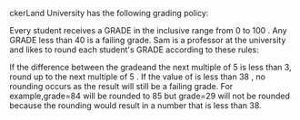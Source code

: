 ckerLand University has the following grading policy:

Every student receives a GRADE  in the inclusive range from 0 to 100 .
Any  GRADE less than 40  is a failing grade.
Sam is a professor at the university and likes to round each student's  GRADE according to these rules:

If the  difference between the  gradeand the next multiple of  5 is less than 3, round  up to the next multiple of 5 .
If the value of  is less than 38 , no rounding occurs as the result will still be a failing grade.
For example,grade=84  will be rounded to 85  but  grade=29 will not be rounded because the rounding would result in a number that is less than 38.


